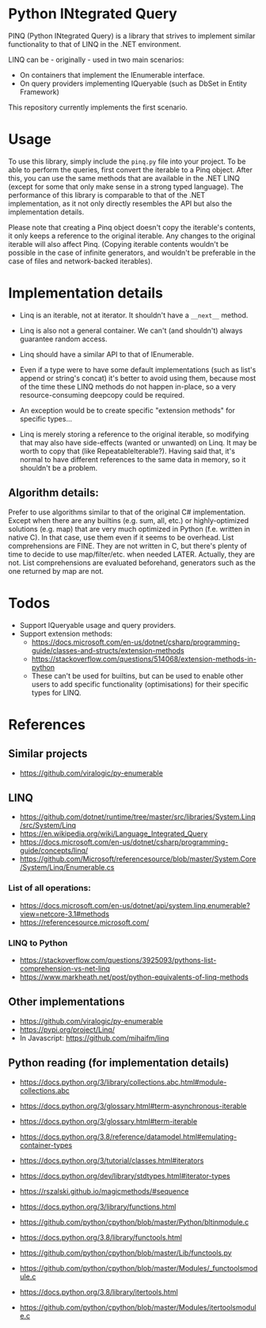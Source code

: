 # Python INtegrated Query

PINQ (Python INtegrated Query) is a library that strives to implement similar
functionality to that of LINQ in the .NET environment.

LINQ can be - originally - used in two main scenarios:
* On containers that implement the IEnumerable interface.
* On query providers implementing IQueryable (such as DbSet in Entity Framework)

This repository currently implements the first scenario.

Usage
=====

To use this library, simply include the `pinq.py` file into your project.
To be able to perform the queries, first convert the iterable to a Pinq object.
After this, you can use the same methods that are available in the .NET LINQ
(except for some that only make sense in a strong typed language).
The performance of this library is comparable to that of the .NET implementation,
as it not only directly resembles the API but also the implementation details.

Please note that creating a Pinq object doesn't copy the iterable's contents,
it only keeps a reference to the original iterable. Any changes to the original
iterable will also affect Pinq. (Copying iterable contents wouldn't be possible
in the case of infinite generators, and wouldn't be preferable in the case of
files and network-backed iterables).

Implementation details
======================


* Linq is an iterable, not at iterator. It shouldn't have a `__next__` method.
* Linq is also not a general container. We can't (and shouldn't) always guarantee random access.
* Linq should have a similar API to that of IEnumerable.

* Even if a type were to have some default implementations (such as list's append or string's concat)
  it's better to avoid using them, because most of the time these LINQ methods do not happen in-place,
  so a very resource-consuming deepcopy could be required.
* An exception would be to create specific "extension methods" for specific types...

* Linq is merely storing a reference to the original iterable, so modifying that may also have side-effects
  (wanted or unwanted) on Linq. It may be worth to copy that (like RepeatableIterable?). Having said that,
  it's normal to have different references to the same data in memory, so it shouldn't be a problem.

Algorithm details:
------------------

Prefer to use algorithms similar to that of the original C# implementation.
Except when there are any builtins (e.g. sum, all, etc.) or highly-optimized solutions (e.g. map)
that are very much optimized in Python (f.e. written in native C).
In that case, use them even if it seems to be overhead.
List comprehensions are FINE. They are not written in C, but there's
plenty of time to decide to use map/filter/etc. when needed LATER.
Actually, they are not. List comprehensions are evaluated beforehand,
generators such as the one returned by map are not.

Todos
=====

* Support IQueryable usage and query providers.
* Support extension methods:
    * https://docs.microsoft.com/en-us/dotnet/csharp/programming-guide/classes-and-structs/extension-methods
    * https://stackoverflow.com/questions/514068/extension-methods-in-python
    * These can't be used for builtins, but can be used to enable other users to 
    add specific functionality (optimisations) for their specific types for LINQ.

References
==========

Similar projects
----------------

* https://github.com/viralogic/py-enumerable

LINQ
----

* https://github.com/dotnet/runtime/tree/master/src/libraries/System.Linq/src/System/Linq
* https://en.wikipedia.org/wiki/Language_Integrated_Query
* https://docs.microsoft.com/en-us/dotnet/csharp/programming-guide/concepts/linq/
* https://github.com/Microsoft/referencesource/blob/master/System.Core/System/Linq/Enumerable.cs

### List of all operations:
* https://docs.microsoft.com/en-us/dotnet/api/system.linq.enumerable?view=netcore-3.1#methods
* https://referencesource.microsoft.com/

### LINQ to Python

* https://stackoverflow.com/questions/3925093/pythons-list-comprehension-vs-net-linq
* https://www.markheath.net/post/python-equivalents-of-linq-methods

Other implementations
---------------------

* https://github.com/viralogic/py-enumerable
* https://pypi.org/project/Linq/
* In Javascript: https://github.com/mihaifm/linq

Python reading (for implementation details)
-------------------------------------------

* https://docs.python.org/3/library/collections.abc.html#module-collections.abc
* https://docs.python.org/3/glossary.html#term-asynchronous-iterable
* https://docs.python.org/3/glossary.html#term-iterable
* https://docs.python.org/3.8/reference/datamodel.html#emulating-container-types
* https://docs.python.org/3/tutorial/classes.html#iterators
* https://docs.python.org/dev/library/stdtypes.html#iterator-types
* https://rszalski.github.io/magicmethods/#sequence

* https://docs.python.org/3/library/functions.html
* https://github.com/python/cpython/blob/master/Python/bltinmodule.c
* https://docs.python.org/3.8/library/functools.html
* https://github.com/python/cpython/blob/master/Lib/functools.py
* https://github.com/python/cpython/blob/master/Modules/_functoolsmodule.c
* https://docs.python.org/3.8/library/itertools.html
* https://github.com/python/cpython/blob/master/Modules/itertoolsmodule.c